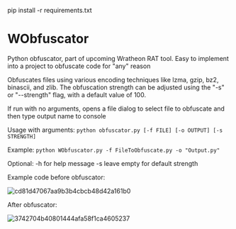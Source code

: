 pip install -r requirements.txt

# WObfuscator
Python obfuscator, part of upcoming Wratheon RAT tool. Easy to implement into a project to obfuscate code for "any" reason

Obfuscates files using various encoding techniques like lzma, gzip, bz2, binascii, and zlib. The obfuscation strength can be adjusted using the "-s" or "--strength" flag, with a default value of 100.

If run with no arguments, opens a file dialog to select file to obfuscate and then type output name to console

Usage with arguments: `python obfuscator.py [-f FILE] [-o OUTPUT] [-s STRENGTH]`

Example: `python WObfuscator.py -f FileToObfuscate.py -o "Output.py"`

Optional:
-h for help message
-s leave empty for default strength


Example code before obfuscator:

![cd81d47067aa9b3b4cbcb48d42a161b0](https://user-images.githubusercontent.com/54209182/227574283-3fad5f4e-1244-4934-8e61-fd661cc53cd9.png)



After obfuscator:

![3742704b40801444afa58f1ca4605237](https://user-images.githubusercontent.com/54209182/227574315-fe4dedc1-464d-4dd5-95b6-ba4eb93c80fe.png)
